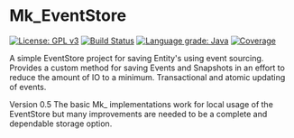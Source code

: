 # Mk_EventStore

[![License: GPL v3](https://img.shields.io/badge/License-GPLv3-blue.svg)](https://www.gnu.org/licenses/gpl-3.0)
[![Build Status](https://travis-ci.com/mc1098/Mk_EventStore.svg?branch=master)](https://travis-ci.com/mc1098/Mk_EventStore)
[![Language grade: Java](https://img.shields.io/lgtm/grade/java/g/mc1098/Mk_EventStore.svg?logo=lgtm&logoWidth=18)](https://lgtm.com/projects/g/mc1098/Mk_EventStore/context:java)
[![Coverage](https://sonarcloud.io/api/project_badges/measure?project=com.mc1098%3Amk_EventStore&metric=coverage)](https://sonarcloud.io/dashboard?id=com.mc1098%3Amk_EventStore)


A simple EventStore project for saving Entity's using event sourcing. Provides a custom method for saving Events and Snapshots in an effort to reduce the amount of IO to a minimum. 
Transactional and atomic updating of events. 

Version 0.5
The basic Mk_ implementations work for local usage of the EventStore but many improvements are needed to be a complete and dependable
storage option. 
